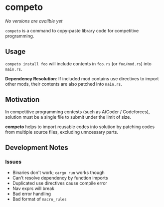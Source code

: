 # competo

*No versions are availble yet*

`competo` is a command to copy-paste library code for competitive programming.

## Usage

`competo install foo` will include contents in `foo.rs` (or `foo/mod.rs`) into `main.rs`.

**Dependency Resolution**: If included mod contains use directives to import other mods, their contents are also patched into `main.rs`.

## Motivation

In competitive programming contests (such as AtCoder / Codeforces), solution must be a single file to submit under the limit of size.

**competo** helps to import reusable codes into solution by patching codes from multiple source files, excluding unncessary parts.

## Development Notes

### Issues

- Binaries don't work; `cargo run` works though
- Can't resolve dependency by function imports
- Duplicated use directives cause compile error
- Nav exprs will break
- Bad error handling
- Bad format of `macro_rules`
